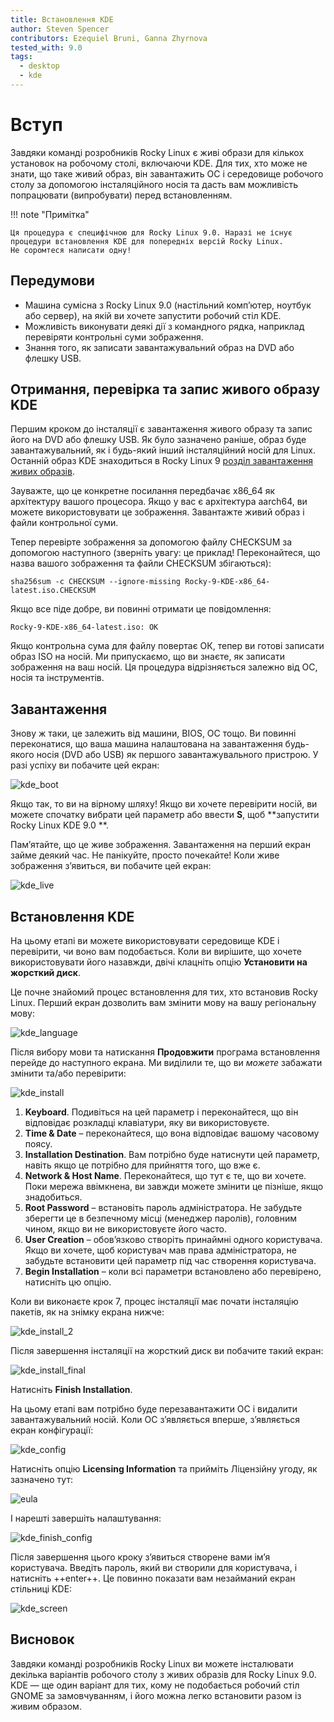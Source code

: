 ```yaml
---
title: Встановлення KDE
author: Steven Spencer
contributors: Ezequiel Bruni, Ganna Zhyrnova
tested_with: 9.0
tags:
  - desktop
  - kde
---
```


# Вступ

Завдяки команді розробників Rocky Linux є живі образи для кількох установок на робочому столі, включаючи KDE. Для тих, хто може не знати, що таке живий образ, він завантажить ОС і середовище робочого столу за допомогою інсталяційного носія та дасть вам можливість попрацювати (випробувати) перед встановленням.

!!! note "Примітка"

    Ця процедура є специфічною для Rocky Linux 9.0. Наразі не існує процедури встановлення KDE для попередніх версій Rocky Linux. 
    Не соромтеся написати одну!

## Передумови

- Машина сумісна з Rocky Linux 9.0 (настільний комп’ютер, ноутбук або сервер), на якій ви хочете запустити робочий стіл KDE.
- Можливість виконувати деякі дії з командного рядка, наприклад перевіряти контрольні суми зображення.
- Знання того, як записати завантажувальний образ на DVD або флешку USB.

## Отримання, перевірка та запис живого образу KDE

Першим кроком до інсталяції є завантаження живого образу та запис його на DVD або флешку USB. Як було зазначено раніше, образ буде завантажувальний, як і будь-який інший інсталяційний носій для Linux. Останній образ KDE знаходиться в Rocky Linux 9 [розділ завантаження живих образів](https://dl.rockylinux.org/pub/rocky/9.4/live/x86_64/).

Зауважте, що це конкретне посилання передбачає x86_64 як архітектуру вашого процесора. Якщо у вас є архітектура aarch64, ви можете використовувати це зображення. Завантажте живий образ і файли контрольної суми.

Тепер перевірте зображення за допомогою файлу CHECKSUM за допомогою наступного (зверніть увагу: це приклад! Переконайтеся, що назва вашого зображення та файли CHECKSUM збігаються):

```text
sha256sum -c CHECKSUM --ignore-missing Rocky-9-KDE-x86_64-latest.iso.CHECKSUM
```

Якщо все піде добре, ви повинні отримати це повідомлення:

```text
Rocky-9-KDE-x86_64-latest.iso: OK
```

Якщо контрольна сума для файлу повертає ОК, тепер ви готові записати образ ISO на носій. Ми припускаємо, що ви знаєте, як записати зображення на ваш носій. Ця процедура відрізняється залежно від ОС, носія та інструментів.

## Завантаження

Знову ж таки, це залежить від машини, BIOS, ОС тощо. Ви повинні переконатися, що ваша машина налаштована на завантаження будь-якого носія (DVD або USB) як першого завантажувального пристрою. У разі успіху ви побачите цей екран:

![kde_boot](images/kde_boot.png)

Якщо так, то ви на вірному шляху! Якщо ви хочете перевірити носій, ви можете спочатку вибрати цей параметр або ввести **S**, щоб **запустити Rocky Linux KDE 9.0 **.

Пам’ятайте, що це живе зображення. Завантаження на перший екран займе деякий час. Не панікуйте, просто почекайте! Коли живе зображення з’явиться, ви побачите цей екран:

![kde_live](images/kde_live.png)

## Встановлення KDE

На цьому етапі ви можете використовувати середовище KDE і перевірити, чи воно вам подобається. Коли ви вирішите, що хочете використовувати його назавжди, двічі клацніть опцію **Установити на жорсткий диск**.

Це почне знайомий процес встановлення для тих, хто встановив Rocky Linux. Перший екран дозволить вам змінити мову на вашу регіональну мову:

![kde_language](images/kde_language.png)

Після вибору мови та натискання **Продовжити** програма встановлення перейде до наступного екрана. Ми виділили те, що ви *можете* забажати змінити та/або перевірити:

![kde_install](images/kde_install.png)

1. **Keyboard**. Подивіться на цей параметр і переконайтеся, що він відповідає розкладці клавіатури, яку ви використовуєте.
2. **Time & Date** – переконайтеся, що вона відповідає вашому часовому поясу.
3. **Installation Destination**. Вам потрібно буде натиснути цей параметр, навіть якщо це потрібно для прийняття того, що вже є.
4. **Network & Host Name**. Переконайтеся, що тут є те, що ви хочете. Поки мережа ввімкнена, ви завжди можете змінити це пізніше, якщо знадобиться.
5. **Root Password** – встановіть пароль адміністратора. Не забудьте зберегти це в безпечному місці (менеджер паролів), головним чином, якщо ви не використовуєте його часто.
6. **User Creation** – обов’язково створіть принаймні одного користувача. Якщо ви хочете, щоб користувач мав права адміністратора, не забудьте встановити цей параметр під час створення користувача.
7. **Begin Installation** – коли всі параметри встановлено або перевірено, натисніть цю опцію.

Коли ви виконаєте крок 7, процес інсталяції має почати інсталяцію пакетів, як на знімку екрана нижче:

![kde_install_2](images/kde_install_2.png)

Після завершення інсталяції на жорсткий диск ви побачите такий екран:

![kde_install_final](images/kde_install_final.png)

Натисніть **Finish Installation**.

На цьому етапі вам потрібно буде перезавантажити ОС і видалити завантажувальний носій. Коли ОС з’являється вперше, з’являється екран конфігурації:

![kde_config](images/kde_config.png)

Натисніть опцію **Licensing Information** та прийміть Ліцензійну угоду, як зазначено тут:

![eula](images/eula.png)

І нарешті завершіть налаштування:

![kde_finish_config](images/kde_finish_config.png)

Після завершення цього кроку з’явиться створене вами ім’я користувача. Введіть пароль, який ви створили для користувача, і натисніть ++enter++. Це повинно показати вам незайманий екран стільниці KDE:

![kde_screen](images/kde_screen.png)

## Висновок

Завдяки команді розробників Rocky Linux ви можете інсталювати декілька варіантів робочого столу з живих образів для Rocky Linux 9.0. KDE — ще один варіант для тих, кому не подобається робочий стіл GNOME за замовчуванням, і його можна легко встановити разом із живим образом.
